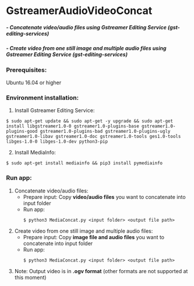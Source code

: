 # GstreamerAudioVideoConcat

##### - Concatenate video/audio files using Gstreamer Editing Service (gst-editing-services)
##### - Create video from one still image and multiple audio files using Gstreamer Editing Service (gst-editing-services)

### Prerequisites:
Ubuntu 16.04 or higher

### Environment installation:
1. Install Gstreamer Editing Service:
```
$ sudo apt-get update && sudo apt-get -y upgrade && sudo apt-get install libgstreamer1.0-0 gstreamer1.0-plugins-base gstreamer1.0-plugins-good gstreamer1.0-plugins-bad gstreamer1.0-plugins-ugly gstreamer1.0-libav gstreamer1.0-doc gstreamer1.0-tools ges1.0-tools libges-1.0-0 libges-1.0-dev python3-pip
```

2. Install MediaInfo:
```
$ sudo apt-get install mediainfo && pip3 install pymediainfo
```
  
### Run app:
1. Concatenate video/audio files:
   - Prepare input: Copy **video/audio files** you want to concatenate into input folder
   - Run app:
     ```
     $ python3 MediaConcat.py <input folder> <output file path>
     ```
2. Create video from one still image and multiple audio files:
   - Prepare input: Copy **image file and audio files** you want to concatenate into input folder
   - Run app:
     ```
     $ python3 MediaConcat.py <input folder> <output file path>
     ```  
3. Note: Output video is in **.ogv format** (other formats are not supported at this moment)
